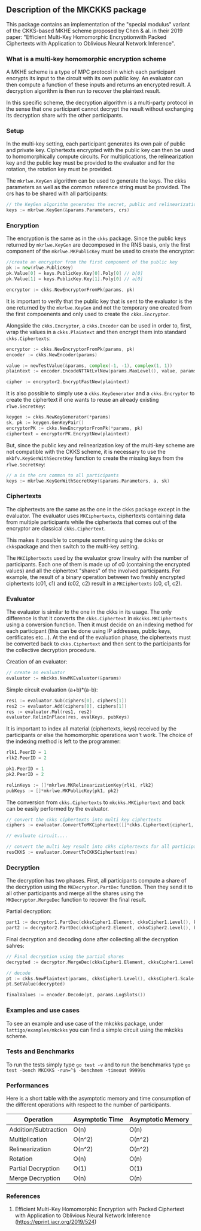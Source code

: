 ## Description of the MKCKKS package
This package contains an implementation of the "special modulus" variant of the CKKS-based MKHE scheme proposed by Chen & al. in their 2019 paper: "Efficient Multi-Key Homomorphic Encryptionwith Packed Ciphertexts with Application to Oblivious Neural Network Inference".

### What is a multi-key homomorphic encryption scheme

A MKHE scheme is a type of MPC protocol in which each participant encrypts its input to the circuit with its own public key. An evaluator can then compute a function of these inputs and returns an encrypted result. A decryption algorithm is then run to recover the plaintext result.

In this specific scheme, the decryption algorithm is a multi-party protocol in the sense that one participant cannot decrypt the result without exchanging its decryption share with the other participants.

### Setup
In the multi-key setting, each participant generates its own pair of public and private key. Ciphertexts encrypted with the public key can then be used to homomorphically compute circuits. 
For multiplications, the relinearization key and the public key must be provided to the evaluator and for the rotation, the rotation key must be provided.

The ```mkrlwe.KeyGen``` algorithm can be used to generate the keys. The ckks parameters as well as the common reference string must be provided.
The crs has to be shared with all participants:
```go
// the KeyGen algorithm generates the secret, public and relinearization key
keys := mkrlwe.KeyGen(&params.Parameters, crs)
```


### Encryption

The encryption is the same as in the ```ckks``` package. Since the public keys returned by ```mkrlwe.KeyGen``` are decomposed in the RNS basis, only the first component of the ```mkrlwe.MKPublicKey``` must be used to create the encryptor:
```go
//create an encryptor from the first component of the public key
pk := new(rlwe.PublicKey)
pk.Value[0] = keys.PublicKey.Key[0].Poly[0] // b[0]
pk.Value[1] = keys.PublicKey.Key[1].Poly[0] // a[0]

encryptor := ckks.NewEncryptorFromPk(params, pk)
```
It is important to verify that the public key that is sent to the evaluator is the one returned by the ```mkrlwe.KeyGen``` and not the temporary one created from the first compoenents and only used to create the ```ckks.Encryptor```.


Alongside the ```ckks.Encryptor```, a ```ckks.Encoder``` can be used in order to, first, wrap the values in a ```ckks.Plaintext``` and then encrypt them into standard ```ckks.Ciphertexts```:
```go
encryptor := ckks.NewEncryptorFromPk(params, pk)
encoder := ckks.NewEncoder(params)

value := newTestValue(&params, complex(-1, -1), complex(1, 1))
plaintext := encoder.EncodeNTTAtLvlNew(params.MaxLevel(), value, params.LogSlots())

cipher := encryptor2.EncryptFastNew(plaintext)
```

It is also possible to simply use a ```ckks.KeyGenerator``` and a ```ckks.Encryptor``` to create the ciphertext if one wants to reuse an already existing ```rlwe.SecretKey```:
```go
keygen := ckks.NewKeyGenerator(*params)
sk, pk := keygen.GenKeyPair()
encryptorPK := ckks.NewEncryptorFromPk(*params, pk)
ciphertext = encryptorPK.EncryptNew(plaintext)
```

But, since the public key and relinearization key of the multi-key scheme are not compatible with the CKKS scheme, it is necessary to use the ```mkbfv.KeyGenWithSecretKey``` function to create the missing keys from the ```rlwe.SecretKey```:
```go
// a is the crs common to all participants
keys := mkrlwe.KeyGenWithSecretKey(&params.Parameters, a, sk) 
```

### Ciphertexts

The ciphertexts are the same as the one in the ckks package except in the evaluator. The evaluator uses ```MKCiphertexts```, ciphertexts containing data from multiple participants while the ciphertexts that comes out of the encryptor are classical ```ckks.Ciphertext```.

This makes it possible to compute something using the ```dckks``` or ```ckks```package and then switch to the multi-key setting.

The ```MKCiphertexts``` used by the evaluator grow linealry with the number of participants. Each one of them is made up of c0 (containing the encrypted values) and all the ciphertext "shares" of the involved participants.
For example, the result of a binary operation between two freshly encrypted ciphertexts (c01, c1)  and (c02, c2) result in a ```MKCiphertexts``` (c0, c1, c2).

### Evaluator

The evaluator is similar to the one in the ckks in its usage. The only difference is that it converts the ```ckks.Ciphertext``` in ```mkckks.MKCiphertexts``` using a conversion function. Then it must decide on an indexing method for each participant (this can be done using IP addresses, public keys, certificates etc...). 
At the end of the evaluation phase, the ciphertexts must be converted back to ```ckks.Ciphertext``` and then sent to the participants for the collective decryption procedure.

Creation of an evaluator:
```go
// create an evaluator
evaluator := mkckks.NewMKEvaluator(&params)
```

Simple circuit evaluation (a+b)*(a-b):
```go
res1 := evaluator.Sub(ciphers[0], ciphers[1])
res2 := evaluator.Add(ciphers[0], ciphers[1])
res := evaluator.Mul(res1, res2)
evaluator.RelinInPlace(res, evalKeys, pubKeys)
```

It is important to index all material (ciphertexts, keys) received by the participants or else the homomorphic operations won't work. The choice of the indexing method is left to the programmer:
```go
rlk1.PeerID = 1
rlk2.PeerID = 2

pk1.PeerID = 1
pk2.PeerID = 2

relinKeys := []*mkrlwe.MKRelinearizationKey{rlk1, rlk2}
pubKeys := []*mkrlwe.MKPublicKey{pk1, pk2}
```

The conversion from ```ckks.Ciphertexts``` to ```mkckks.MKCiphertext``` and back can be easily performed by the evaluator.

```go
// convert the ckks ciphertexts into multi key ciphertexts
ciphers := evaluator.ConvertToMKCiphertext([]*ckks.Ciphertext{cipher1, cipher2}, ids)

// evaluate circuit....

// convert the multi key result into ckks ciphertexts for all participants before sending back the results
resCKKS := evaluator.ConvertToCKKSCiphertext(res)
```

### Decryption

The decryption has two phases. First, all participants compute a share of the decryption using the ```MKDecryptor.PartDec``` function.
Then they send it to all other participants and merge all the shares using the ```MKDecryptor.MergeDec``` function to recover the final result.

Partial decryption:
```go
part1 := decryptor1.PartDec(ckksCipher1.Element, ckksCipher1.Level(), keys1.SecretKey)
part2 := decryptor2.PartDec(ckksCipher2.Element, ckksCipher2.Level(), keys2.SecretKey)
```

Final decryption and decoding done after collecting all the decryption sahres:
```go
// Final decryption using the partial shares
decrypted := decryptor.MergeDec(ckksCipher1.Element, ckksCipher1.Level(), []*ring.Poly{part1, part2})

// decode
pt := ckks.NewPlaintext(params, ckksCipher1.Level(), ckksCipher1.Scale())
pt.SetValue(decrypted)

finalValues := encoder.Decode(pt, params.LogSlots())
```

### Examples and use cases 

To see an example and use case of the mkckks package, under ```lattigo/examples/mkckks``` you can find a simple circuit using the mkckks scheme.

### Tests and Benchmarks

To run the tests simply type ```go test -v``` and to run the benchmarks type ```go test -bench MKCKKS -run=^$ -benchmem -timeout 99999s```

### Performances

Here is a short table with the asymptotic memory and time consumption of the different operations with respect to the number of participants.

| Operation  | Asymptotic Time | Asymptotic Memory |
| ------------- | ------------- | ------------- |
| Addition/Subtraction  | O(n)  | O(n) |
| Multiplication  | O(n^2)  | O(n^2)  |
| Relinearization  | O(n^2)  | O(n^2)  |
| Rotation  | O(n)  | O(n)  |
| Partial Decryption  | O(1)  | O(1)  |
| Merge Decryption  | O(n)  | O(n)  |


### References

1. Efficient Multi-Key Homomorphic Encryption with Packed Ciphertext with Application to Oblivious Neural Network Inference (<https://eprint.iacr.org/2019/524>)